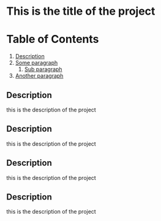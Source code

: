 # This is the title of the project

# Table of Contents
1. [Description](#Description)
2. [Some paragraph](#paragraph1)
    1. [Sub paragraph](#subparagraph1)
3. [Another paragraph](#paragraph2)

## Description <a name="Description"></a>
this is the description of the project

## Description <a name="Description"></a>
this is the description of the project

## Description <a name="Description"></a>
this is the description of the project

## Description <a name="Description"></a>
this is the description of the project

